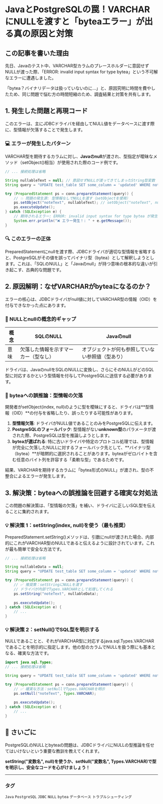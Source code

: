 # JavaとPostgreSQLの罠！VARCHARにNULLを渡すと「byteaエラー」が出る真の原因と対策

## この記事を書いた理由

先日、Javaのテスト中、VARCHAR型カラムのプレースホルダーに意図せずNULLが渡った際、「ERROR: invalid input syntax for type bytea」という不可解なエラーに遭遇しました。

「bytea？バイナリデータは扱っていないのに...」と、原因究明に時間を費やしたため、同じ問題で悩む方の時間短縮のため、調査結果と対策を共有します。

## 1. 発生した問題と再現コード

このエラーは、主にJDBCドライバを経由してNULL値をデータベースに渡す際に、型情報が欠落することで発生します。

### 💻 エラーが発生したパターン

VARCHAR型を期待するカラムに対し、**Javaのnull**が渡され、型指定が曖昧なメソッド（setObject()相当）が使用された際のコード例です。

```java
// ... 接続処理は省略

String nullableText = null; // 意図せずNULLが渡ってきてしまったString型変数
String query = "UPDATE test_table SET some_column = 'updated' WHERE note_text = :noteText;"; // :変数名形式に統一

try (PreparedStatement ps = conn.prepareStatement(query)) {
    // 💥 問題の発生源: 型情報なしでNULLを渡す（setObjectを使用）
    ps.setObject("noteText", nullableText); // setObject("noteText", null) 相当
    ps.executeUpdate(); 
} catch (SQLException e) {
    // 期待されるエラー: ERROR: invalid input syntax for type bytea が発生
    System.err.println("❌ エラー発生！: " + e.getMessage());
}
```

### 🔍 このエラーの正体

PreparedStatementにnullを渡す際、JDBCドライバが適切な型情報を省略すると、PostgreSQLがその値を誤ってバイナリ型（bytea）として解釈しようとします。これは、「SQLのNULL」と「Javaのnull」が持つ意味の根本的な違いが引き起こす、古典的な問題です。

## 2. 原因解明：なぜVARCHARがbyteaになるのか？

エラーの核心は、JDBCドライバがnull値に対してVARCHAR型の情報（OID）を付与できなかった点にあります。

### 🧠 NULLとnullの概念的ギャップ

| 概念 | SQLのNULL | Javaのnull |
|------|-----------|------------|
| 意味 | 欠落した情報を示すマーカー（型なし） | オブジェクトが何も参照していない参照値（型あり） |

ドライバは、JavaのnullをSQLのNULLに変換し、さらにそのNULLがどのSQL型に対応するかという型情報を付与してPostgreSQLに送信する必要があります。

### 🔗 byteaへの誤推論：型情報の欠落

開発者がsetObject(index, null)のように型を曖昧にすると、ドライバは**型情報（OID）**の付与を省略したり、誤ったりする可能性があります。

1. **型情報欠落**: ドライバがNULL値であることのみをPostgreSQLに伝えます。
2. **PostgreSQLのフォールバック**: 型情報がない**unknown型**のパラメータが渡された際、PostgreSQLは型を推論しようとします。
3. **byteaが選ばれる**: 特に古いドライバや特定のプロトコル処理では、型情報が完全に欠落したNULLに対するフォールバック先として、**バイナリ型（bytea）**が暗黙的に選択されることがあります。byteaがゼロバイトを含む任意のバイト列を許容する「柔軟な型」であるためです。

結果、VARCHARを期待するカラムに「bytea形式のNULL」が渡され、型の不整合によるエラーが発生します。

## 3. 解決策：byteaへの誤推論を回避する確実な対処法

この問題の解決策は、「型情報の欠落」を補い、ドライバに正しいSQL型を伝えることに集約されます。

### 💡 解決策 1：setString(index, null)を使う（最も推奨）

PreparedStatement.setString()メソッドは、引数にnullが渡された場合、内部的にこれがVARCHAR型のNULLであると伝えるように設計されています。これが最も簡単で安全な方法です。

```java
// ... 接続処理は省略

String nullableData = null; 
String query = "UPDATE test_table SET some_column = 'updated' WHERE note_text = :noteText;";

try (PreparedStatement ps = conn.prepareStatement(query)) {
    // ✅ 推奨策：setStringにNULLを渡す
    // ドライバが内部でTypes.VARCHARとして処理してくれる
    ps.setString("noteText", nullableData); 
    
    ps.executeUpdate();
} catch (SQLException e) {
    // ...
}
```

### 💡 解決策 2：setNull()でSQL型を明示する

NULLであることと、それがVARCHAR型に対応するjava.sql.Types.VARCHARであることを明示的に指定します。他の型のカラムでNULLを扱う際にも基本となる、確実な方法です。

```java
import java.sql.Types; 
// ... 接続処理は省略

String query = "UPDATE test_table SET some_column = 'updated' WHERE note_text = :noteText;";

try (PreparedStatement ps = conn.prepareStatement(query)) {
    // ✅ 確実な方法：setNullでTypes.VARCHARを明示
    ps.setNull("noteText", Types.VARCHAR); 
    
    ps.executeUpdate();
} catch (SQLException e) {
    // ...
}
```

## 🎉 さいごに

PostgreSQLのNULLとbyteaの問題は、JDBCドライバにNULLの型推論を任せてはいけないという重要な教訓を教えてくれます。

**setString("変数名", null)を使うか、setNull("変数名", Types.VARCHAR)で型を明示し、安全なコードを心がけましょう！**

---

### タグ
`Java` `PostgreSQL` `JDBC` `NULL` `bytea` `データベース` `トラブルシューティング`